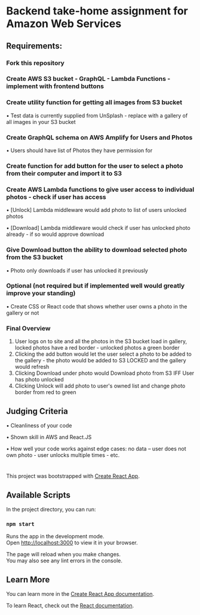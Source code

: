 # Backend take-home assignment for Amazon Web Services
## Requirements:
### Fork this repository
### Create AWS S3 bucket - GraphQL - Lambda Functions - implement with frontend buttons
### Create utility function for getting all images from S3 bucket
•	Test data is currently supplied from UnSplash - replace with a gallery of all images in your S3 bucket

### Create GraphQL schema on AWS Amplify for Users and Photos
•	Users should have list of Photos they have permission for

### Create function for add button for the user to select a photo from their computer and import it to S3


### Create AWS Lambda functions to give user access to individual photos - check if user has access
•	[Unlock]	Lambda middleware would add photo to list of users unlocked photos

•	[Download]	Lambda middleware would check if user has unlocked photo already - if so would approve download

### Give Download button the ability to download selected photo from the S3 bucket
•	Photo only downloads if user has unlocked it previously


### Optional (not required but if implemented well would greatly improve your standing)
•	Create CSS or React code that shows whether user owns a photo in the gallery or not

### Final Overview
1.	User logs on to site and all the photos in the S3 bucket load in gallery, locked photos have a red border - unlocked photos a green border
2.	Clicking the add button would let the user select a photo to be added to the gallery - the photo would be added to S3 LOCKED and the gallery would refresh
3.	Clicking Download under photo would Download photo from S3 IFF User has photo unlocked
4.	Clicking Unlock will add photo to user's owned list and change photo border from red to green


## Judging Criteria
•	Cleanliness of your code

•	Shown skill in AWS and React.JS

•	How well your code works against edge cases: no data – user does not own photo - user unlocks multiple times - etc.


#
This project was bootstrapped with [Create React App](https://github.com/facebook/create-react-app).

## Available Scripts

In the project directory, you can run:

### `npm start`

Runs the app in the development mode.\
Open [http://localhost:3000](http://localhost:3000) to view it in your browser.

The page will reload when you make changes.\
You may also see any lint errors in the console.

## Learn More

You can learn more in the [Create React App documentation](https://facebook.github.io/create-react-app/docs/getting-started).

To learn React, check out the [React documentation](https://reactjs.org/).

